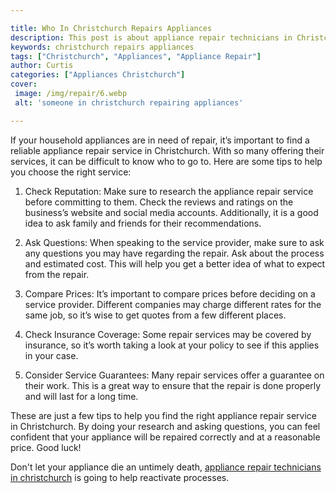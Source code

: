 ```yaml
---

title: Who In Christchurch Repairs Appliances
description: This post is about appliance repair technicians in Christchurch and how you can choose the right person to solve your problem
keywords: christchurch repairs appliances
tags: ["Christchurch", "Appliances", "Appliance Repair"]
author: Curtis
categories: ["Appliances Christchurch"]
cover: 
 image: /img/repair/6.webp
 alt: 'someone in christchurch repairing appliances'

---
```


If your household appliances are in need of repair, it’s important to find a reliable appliance repair service in Christchurch. With so many offering their services, it can be difficult to know who to go to. Here are some tips to help you choose the right service:

1. Check Reputation: Make sure to research the appliance repair service before committing to them. Check the reviews and ratings on the business’s website and social media accounts. Additionally, it is a good idea to ask family and friends for their recommendations.

2. Ask Questions: When speaking to the service provider, make sure to ask any questions you may have regarding the repair. Ask about the process and estimated cost. This will help you get a better idea of what to expect from the repair.

3. Compare Prices: It’s important to compare prices before deciding on a service provider. Different companies may charge different rates for the same job, so it’s wise to get quotes from a few different places.

4. Check Insurance Coverage: Some repair services may be covered by insurance, so it’s worth taking a look at your policy to see if this applies in your case.

5. Consider Service Guarantees: Many repair services offer a guarantee on their work. This is a great way to ensure that the repair is done properly and will last for a long time.

These are just a few tips to help you find the right appliance repair service in Christchurch. By doing your research and asking questions, you can feel confident that your appliance will be repaired correctly and at a reasonable price. Good luck!

Don't let your appliance die an untimely death, <a href="/pages/appliance-repair-technicians/new-zealand/christchurch/">appliance repair technicians in christchurch</a> is going to help reactivate processes.